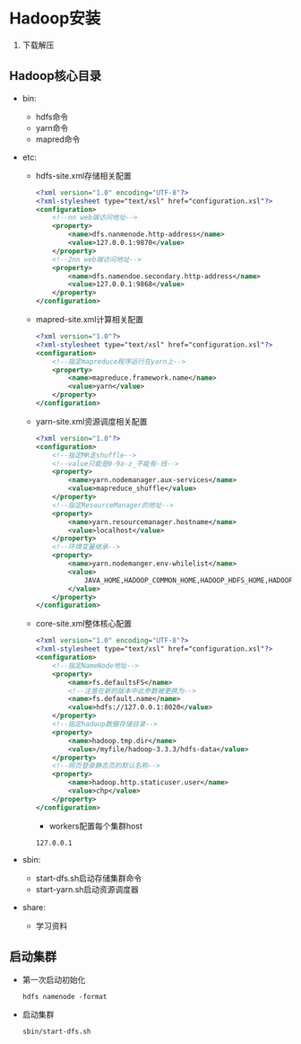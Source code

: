 # Hadoop安装

1. 下载解压

## Hadoop核心目录

- bin:

  - hdfs命令
  - yarn命令
  - mapred命令

- etc:

  - hdfs-site.xml存储相关配置
    ```xml
    <?xml version="1.0" encoding="UTF-8"?>
    <?xml-stylesheet type="text/xsl" href="configuration.xsl"?>
    <configuration>
        <!--nn web端访问地址-->
        <property>
            <name>dfs.nanmenode.http-address</name>
            <value>127.0.0.1:9870</value>
        </property>
        <!--2nn web端访问地址-->
        <property>
            <name>dfs.namendoe.secondary.http-address</name>
            <value>127.0.0.1:9868</value>
        </property>
    </configuration>
    
    ```

  - mapred-site.xml计算相关配置
    ```xml
    <?xml version="1.0"?>
    <?xml-stylesheet type="text/xsl" href="configuration.xsl"?>
    <configuration>
        <!--指定mapreduce程序运行在yarn上-->
        <property>
            <name>mapreduce.framework.name</name>
            <value>yarn</value>
        </property>
    </configuration>
    ```

  - yarn-site.xml资源调度相关配置
    ```xml
    <?xml version="1.0"?>
    <configuration>
        <!--指定MR走shuffle-->
        <!--value只能是0-9a-z_不能有-线-->
        <property>
            <name>yarn.nodemanager.aux-services</name>
            <value>mapreduce_shuffle</value>
        </property>
        <!--指定ResourceManager的地址-->
        <property>
            <name>yarn.resourcemanager.hostname</name>
            <value>localhost</value>
        </property>
        <!--环境变量继承-->
        <property>
            <name>yarn.nodemanger.env-whilelist</name>
            <value>
                JAVA_HOME,HADOOP_COMMON_HOME,HADOOP_HDFS_HOME,HADOOP_CONF_DIR,CLASSPATH_PREPEND_DISTCACHE,HADOOP_YARN_HOME,HADOOP_MAPRED_HOME
            </value>
        </property>
    </configuration>
    
    ```
    
  - core-site.xml整体核心配置

    ```xml
    <?xml version="1.0" encoding="UTF-8"?>
    <?xml-stylesheet type="text/xsl" href="configuration.xsl"?>
    <configuration>
        <!--指定NameNode地址-->
        <property>
            <name>fs.defaultsFS</name>
            <!--注意在新的版本中此参数被更换为-->
            <name>fs.default.name</name>
            <value>hdfs://127.0.0.1:8020</value>
        </property>
        <!--指定hadoop数据存储目录-->
        <property>
            <name>hadoop.tmp.dir</name>
            <value>/myfile/hadoop-3.3.3/hdfs-data</value>
        </property>
        <!--网页登录静态页的默认名称-->
        <property>
            <name>hadoop.http.staticuser.user</name>
            <value>chp</value>
        </property>
    </configuration>
    ```

    - workers配置每个集群host

    ```
    127.0.0.1
    ```

    

- sbin:
  - start-dfs.sh启动存储集群命令
  - start-yarn.sh启动资源调度器
- share:
  - 学习资料

## 启动集群

- 第一次启动初始化
  ```shell
  hdfs namenode -format
  ```

- 启动集群
  ```shell
  sbin/start-dfs.sh
  ```

  

